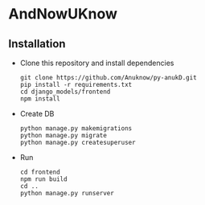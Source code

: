 # AndNowUKnow

## Installation

- Clone this repository and install dependencies

    ```command
    git clone https://github.com/Anuknow/py-anukD.git
    pip install -r requirements.txt
    cd django_models/frontend
    npm install      
  ```
- Create DB
    ```command
    python manage.py makemigrations
    python manage.py migrate
    python manage.py createsuperuser
    ```  

- Run

    ```command
    cd frontend
    npm run build
    cd ..
    python manage.py runserver
    ```    
